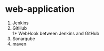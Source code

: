 # web-application
1. Jenkins
1. GitHub  
1* WebHook between Jenkins and GitHub  
1. Sonarqube
1. maven
